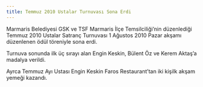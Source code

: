 ```yaml
---
title: Temmuz 2010 Ustalar Turnuvası Sona Erdi
---
```


Marmaris Belediyesi GSK ve TSF Marmaris İlçe Temsilciliği’nin düzenlediği Temmuz 2010 Ustalar Satranç Turnuvası 1 Ağustos 2010 Pazar akşamı düzenlenen ödül töreniyle sona erdi.

Turnuva sonunda ilk üç sırayı alan Engin Keskin, Bülent Öz ve Kerem Aktaş’a madalya verildi.

Ayrca Temmuz Ayı Ustası Engin Keskin Faros Restaurant’tan iki kişilk akşam yemeği kazandı. 
